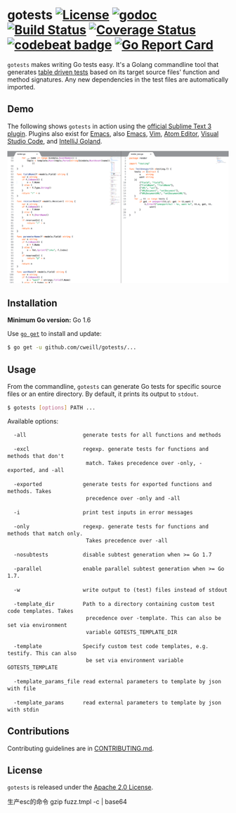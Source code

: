 # gotests [![License](https://img.shields.io/badge/license-Apache%202.0-blue.svg)](https://github.com/cweill/gotests/blob/master/LICENSE) [![godoc](https://img.shields.io/badge/go-documentation-blue.svg)](https://godoc.org/github.com/cweill/gotests) [![Build Status](https://github.com/cweill/gotests/workflows/Go/badge.svg)](https://github.com/cweill/gotests/actions) [![Coverage Status](https://coveralls.io/repos/github/cweill/gotests/badge.svg?branch=master)](https://coveralls.io/github/cweill/gotests?branch=master) [![codebeat badge](https://codebeat.co/badges/7ef052e3-35ff-4cab-88f9-e13393c8ab35)](https://codebeat.co/projects/github-com-cweill-gotests) [![Go Report Card](https://goreportcard.com/badge/github.com/cweill/gotests)](https://goreportcard.com/report/github.com/cweill/gotests)

`gotests` makes writing Go tests easy. It's a Golang commandline tool that generates [table driven tests](https://github.com/golang/go/wiki/TableDrivenTests) based on its target source files' function and method signatures. Any new dependencies in the test files are automatically imported.

## Demo

The following shows `gotests` in action using the [official Sublime Text 3 plugin](https://github.com/cweill/GoTests-Sublime). Plugins also exist for [Emacs](https://github.com/damienlevin/GoTests-Emacs), also [Emacs](https://github.com/s-kostyaev/go-gen-test), [Vim](https://github.com/buoto/gotests-vim), [Atom Editor](https://atom.io/packages/gotests), [Visual Studio Code](https://github.com/Microsoft/vscode-go), and [IntelliJ Goland](https://www.jetbrains.com/help/go/run-debug-configuration-for-go-test.html).

![demo](https://github.com/cweill/GoTests-Sublime/blob/master/gotests.gif)

## Installation

__Minimum Go version:__ Go 1.6

Use [`go get`](https://golang.org/cmd/go/#hdr-Download_and_install_packages_and_dependencies) to install and update:

```sh
$ go get -u github.com/cweill/gotests/...
```

## Usage

From the commandline, `gotests` can generate Go tests for specific source files or an entire directory. By default, it prints its output to `stdout`.

```sh
$ gotests [options] PATH ...
```

Available options:

```
  -all                  generate tests for all functions and methods

  -excl                 regexp. generate tests for functions and methods that don't
                         match. Takes precedence over -only, -exported, and -all

  -exported             generate tests for exported functions and methods. Takes
                         precedence over -only and -all

  -i                    print test inputs in error messages

  -only                 regexp. generate tests for functions and methods that match only.
                         Takes precedence over -all

  -nosubtests           disable subtest generation when >= Go 1.7

  -parallel             enable parallel subtest generation when >= Go 1.7.

  -w                    write output to (test) files instead of stdout

  -template_dir         Path to a directory containing custom test code templates. Takes
                         precedence over -template. This can also be set via environment
                         variable GOTESTS_TEMPLATE_DIR

  -template             Specify custom test code templates, e.g. testify. This can also
                         be set via environment variable GOTESTS_TEMPLATE

  -template_params_file read external parameters to template by json with file

  -template_params      read external parameters to template by json with stdin
```

## Contributions

Contributing guidelines are in [CONTRIBUTING.md](CONTRIBUTING.md).

## License

`gotests` is released under the [Apache 2.0 License](http://www.apache.org/licenses/LICENSE-2.0).

生产esc的命令
gzip fuzz.tmpl -c | base64


